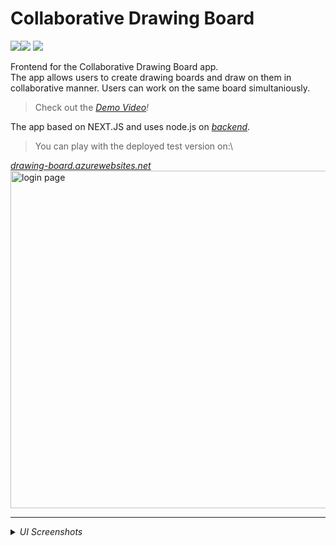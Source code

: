 # Collaborative Drawing Board

<img src="https://shields.io/badge/Typescript-white?logo=typescript&style=for-the-badge"><img src="https://shields.io/badge/next.js-black?logo=next.js&style=for-the-badge"> <img src="https://shields.io/badge/JavaScript-yellow?style=for-the-badge"> 

Frontend for the Collaborative Drawing Board app.\
The app allows users to create drawing boards and draw on them in\
collaborative manner. Users can work on the same board simultaniously.

>Check out the <a href=""><i>Demo Video</a>!</i>

The app based on NEXT.JS and uses node.js on <a href="https://github.com/ivang5711/nodeServerDraw"><i>backend</i></a>.

>You can play with the deployed test version on:\
<a href="">
<u><i>drawing-board.azurewebsites.net</i></u>
</a>

<img src="img/logged-in-multiple-users.png" alt="login page" width="540">

---

<details>
  <summary><i>UI Screenshots</i></summary>

<img src="img/registration-homer.png" alt="registration-homer" width="540">
<img src="img/login.png" alt="login" width="540">

</details>
